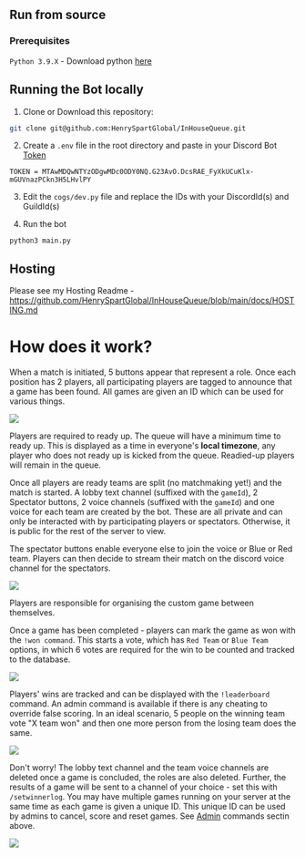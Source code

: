 ## Run from source
### Prerequisites
`Python 3.9.X` - Download python [here](https://www.python.org/downloads/)

## Running the Bot locally 
1. Clone or Download this repository:
```bash
git clone git@github.com:HenrySpartGlobal/InHouseQueue.git
```
2. Create a `.env` file in the root directory and paste in your Discord Bot [Token](https://discord.com/developers/applications)
```.env
TOKEN = MTAwMDQwNTYzODgwMDc0ODY0NQ.G23AvO.DcsRAE_FyXkUCuKlx-mGUVnazPCkn3H5LHvlPY
```
3. Edit the `cogs/dev.py` file and replace the IDs with your DiscordId(s) and GuildId(s)

4. Run the bot
```
python3 main.py
```

## Hosting
Please see my Hosting Readme - https://github.com/HenrySpartGlobal/InHouseQueue/blob/main/docs/HOSTING.md 

# How does it work?
When a match is initiated, 5 buttons appear that represent a role. Once each position has 2 players, all participating players are tagged to announce that a game has been found. All games are given an ID which can be used for various things.

![](https://github.com/HenrySpartGlobal/InHouseQueue/blob/main/assets/match%20start.png)

Players are required to ready up. The queue will have a minimum time to ready up. This is displayed as a time in everyone's **local timezone**, any player who does not ready up is kicked from the queue. Readied-up players will remain in the queue. 
 
Once all players are ready teams are split (no matchmaking yet!) and the match is started. A lobby text channel (suffixed with the `gameId`), 2 Spectator buttons, 2 voice channels (suffixed with the `gameId`) and one voice for each team are created by the bot. These are all private and can only be interacted with by participating players or spectators. Otherwise, it is public for the rest of the server to view.

The spectator buttons enable everyone else to join the voice or Blue or Red team. Players can then decide to stream their match on the discord voice channel for the spectators. 

![](https://github.com/HenrySpartGlobal/InHouseQueue/blob/main/assets/ready%20up.png)

Players are responsible for organising the custom game between themselves.

Once a game has been completed - players can mark the game as won with the `!won command`. This starts a vote, which has `Red Team` or `Blue Team` options, in which 6 votes are required for the win to be counted and tracked to the database. 

![](https://github.com/HenrySpartGlobal/InHouseQueue/blob/main/assets/lobby.png)

Players' wins are tracked and can be displayed with the `!leaderboard` command. An admin command is available if there is any cheating to override false scoring. In an ideal scenario, 5 people on the winning team vote "X team won" and then one more person from the losing team does the same. 

![](https://github.com/HenrySpartGlobal/InHouseQueue/blob/main/assets/leaderboard.png)

Don't worry! The lobby text channel and the team voice channels are deleted once a game is concluded, the roles are also deleted. Further, the results of a game will be sent to a channel of your choice - set this with `/setwinnerlog`. You may have multiple games running on your server at the same time as each game is given a unique ID. This unique ID can be used by admins to cancel, score and reset games. See [Admin](https://github.com/HenrySpartGlobal/InHouseQueue#admin-commands) commands sectin above.  

![](https://github.com/HenrySpartGlobal/InHouseQueue/blob/main/assets/finish.png)
